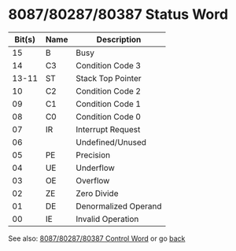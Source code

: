 # 8087/80287/80387 Status Word

|Bit(s)|Name|Description         |
|------|----|--------------------|
|15    |B   |Busy                |
|14    |C3  |Condition Code 3    |
|13-11 |ST  |Stack Top Pointer   |
|10    |C2  |Condition Code 2    |
|09    |C1  |Condition Code 1    |
|08    |C0  |Condition Code 0    |
|07    |IR  |Interrupt Request   |
|06    |    |Undefined/Unused    |
|05    |PE  |Precision           |
|04    |UE  |Underflow           |
|03    |OE  |Overflow            |
|02    |ZE  |Zero Divide         |
|01    |DE  |Denormalized Operand|
|00    |IE  |Invalid Operation   |

See also: [8087/80287/80387 Control Word](CONTROL8087.md) or go [back](../../README.md)


